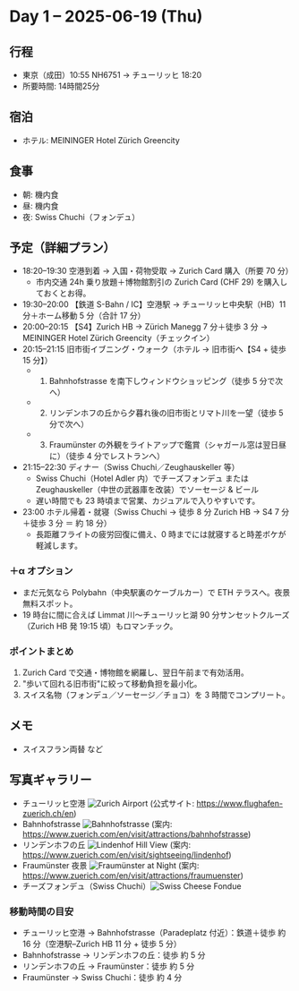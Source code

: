 # Day 1 – 2025-06-19 (Thu)

## 行程
- 東京（成田）10:55 NH6751 → チューリッヒ 18:20
- 所要時間: 14時間25分

## 宿泊
- ホテル: MEININGER Hotel Zürich Greencity

## 食事
- 朝: 機内食
- 昼: 機内食
- 夜: Swiss Chuchi（フォンデュ）

## 予定（詳細プラン）
- 18:20–19:30 空港到着 → 入国・荷物受取 → Zurich Card 購入（所要 70 分）
  - 市内交通 24h 乗り放題＋博物館割引の Zurich Card (CHF 29) を購入しておくとお得。
- 19:30–20:00 【鉄道 S-Bahn / IC】空港駅 → チューリッヒ中央駅（HB）11 分＋ホーム移動 5 分（合計 17 分）
- 20:00–20:15 【S4】Zurich HB → Zürich Manegg 7 分＋徒歩 3 分 → MEININGER Hotel Zürich Greencity（チェックイン）
- 20:15–21:15 旧市街イブニング・ウォーク（ホテル → 旧市街へ【S4 + 徒歩 15 分】）
  - 1) Bahnhofstrasse を南下しウィンドウショッピング（徒歩 5 分で次へ）
  - 2) リンデンホフの丘から夕暮れ後の旧市街とリマト川を一望（徒歩 5 分で次へ）
  - 3) Fraumünster の外観をライトアップで鑑賞（シャガール窓は翌日昼に）（徒歩 4 分でレストランへ）
- 21:15–22:30 ディナー（Swiss Chuchi／Zeughauskeller 等）
  - Swiss Chuchi（Hotel Adler 内）でチーズフォンデュ または Zeughauskeller（中世の武器庫を改装）でソーセージ & ビール
  - 遅い時間でも 23 時頃まで営業、カジュアルで入りやすいです。
- 23:00 ホテル帰着・就寝（Swiss Chuchi → 徒歩 8 分 Zurich HB → S4 7 分＋徒歩 3 分 ＝ 約 18 分）
  - 長距離フライトの疲労回復に備え、0 時までには就寝すると時差ボケが軽減します。

### ＋α オプション
- まだ元気なら Polybahn（中央駅裏のケーブルカー）で ETH テラスへ。夜景無料スポット。
- 19 時台に間に合えば Limmat 川〜チューリッヒ湖 90 分サンセットクルーズ（Zurich HB 発 19:15 頃）もロマンチック。

### ポイントまとめ
1. Zurich Card で交通・博物館を網羅し、翌日午前まで有効活用。
2. "歩いて回れる旧市街"に絞って移動負担を最小化。
3. スイス名物（フォンデュ／ソーセージ／チョコ）を 3 時間でコンプリート。

## メモ
- スイスフラン両替 など

## 写真ギャラリー
- チューリッヒ空港 ![Zurich Airport](https://source.unsplash.com/twIzCL3YSRI/800x600) (公式サイト: https://www.flughafen-zuerich.ch/en)
- Bahnhofstrasse  ![Bahnhofstrasse](https://source.unsplash.com/8RVE8SlJIIE/800x600) (案内: https://www.zuerich.com/en/visit/attractions/bahnhofstrasse)
- リンデンホフの丘 ![Lindenhof Hill View](https://source.unsplash.com/ifOa39xcjNI/800x600) (案内: https://www.zuerich.com/en/visit/sightseeing/lindenhof)
- Fraumünster 夜景 ![Fraumünster at Night](https://source.unsplash.com/BOKmoBt7ZTk/800x600) (案内: https://www.zuerich.com/en/visit/attractions/fraumuenster)
- チーズフォンデュ（Swiss Chuchi）![Swiss Cheese Fondue](https://mia-travelista.com/cheese-fondue-swiss-chuchi/)

### 移動時間の目安
- チューリッヒ空港 → Bahnhofstrasse（Paradeplatz 付近）：鉄道＋徒歩 約 16 分（空港駅–Zurich HB 11 分 + 徒歩 5 分）
- Bahnhofstrasse → リンデンホフの丘：徒歩 約 5 分
- リンデンホフの丘 → Fraumünster：徒歩 約 5 分
- Fraumünster → Swiss Chuchi：徒歩 約 4 分